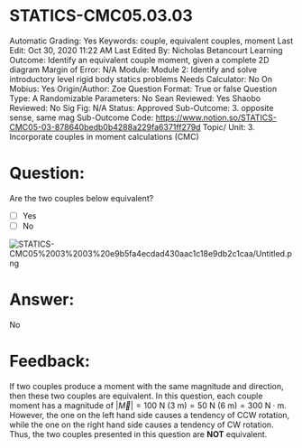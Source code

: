 # STATICS-CMC05.03.03

Automatic Grading: Yes
Keywords: couple, equivalent couples, moment
Last Edit: Oct 30, 2020 11:22 AM
Last Edited By: Nicholas Betancourt
Learning Outcome: Identify an equivalent couple moment, given a complete 2D diagram
Margin of Error: N/A
Module: Module 2: Identify and solve introductory level rigid body statics problems
Needs Calculator: No
On Mobius: Yes
Origin/Author: Zoe
Question Format: True or false
Question Type: A
Randomizable Parameters: No
Sean Reviewed: Yes
Shaobo Reviewed: No
Sig Fig: N/A
Status: Approved
Sub-Outcome: 3. opposite sense, same mag
Sub-Outcome Code: https://www.notion.so/STATICS-CMC05-03-878640bedb0b4288a229fa6371ff279d
Topic/ Unit: 3. Incorporate couples in moment calculations (CMC)

# Question:

Are the two couples below equivalent?

- [ ]  Yes
- [ ]  No

![STATICS-CMC05%2003%2003%20e9b5fa4ecdad430aac1c18e9db2c1caa/Untitled.png](STATICS-CMC05%2003%2003%20e9b5fa4ecdad430aac1c18e9db2c1caa/Untitled.png)

# Answer:

No

# Feedback:

If two couples produce a moment with the same magnitude and direction, then these two couples are equivalent. In this question, each couple moment has a magnitude of $|\overrightarrow{M}|=100~\text{N}~(3 ~\text{m})=50~\text{N}~(6 ~\text{m})= 300~\text{N}\cdot\text{m}$. However, the one on the left hand side causes a tendency of CCW rotation, while the one on the right hand side causes a tendency of CW rotation. Thus, the two couples presented in this question are **NOT** equivalent.